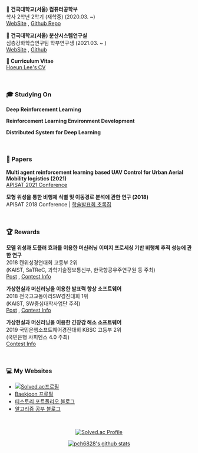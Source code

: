 **🏫 건국대학교(서울) 컴퓨터공학부** <br> 학사 2학년 2학기 (재학중) (2020.03. ~) <br> [WebSite](http://cse.konkuk.ac.kr/main.do) , [Github Repo](https://github.com/leehe228/Konkuk-CSE) 

**🔬 건국대학교(서울) 분산시스템연구실** <br> 심층강화학습연구팀 학부연구생 (2021.03. ~ ) <br> [WebSite](https://dmslab-konkuk.github.io/) , [Github](https://github.com/dmslab-konkuk)

**🎪 Curriculum Vitae** <br> [Hoeun Lee's CV](https://github.com/leehe228/leehe228/blob/main/CV.md)

<br>

### 🎓 Studying On
**Deep Reinforcement Learning**

**Reinforcement Learning Environment Development**

**Distributed System for Deep Learning**

<br>

### 📃 Papers
**Multi agent reinforcement learning based UAV Control for Urban Aerial Mobility logistics (2021)** <br> [APISAT 2021 Conference](https://apisat2021.org/) 

**모형 위성을 통한 비행체 식별 및 이동경로 분석에 관한 연구 (2018)** <br> APISAT 2018 Conference | [학술발표회 초록집](http://ksas.or.kr/Publications/sub_05_11.asp) 

<br>

### 🏆 Rewards
**모델 위성과 도플러 효과를 이용한 머신러닝 이미지 프로세싱 기반 비행체 추적 성능에 관한 연구** <br> 2018 캔위성경연대회 고등부 2위 <br> (KAIST, SaTReC, 과학기술정보통신부, 한국항공우주연구원 등 주최) <br> [Post](https://deepdeepit.tistory.com/45) , [Contest Info](http://cansat.kaist.ac.kr/)

**가상현실과 머신러닝을 이용한 발표력 향상 소프트웨어** <br> 2018 전국고교동아리SW경진대회 1위 <br> (KAIST, SW중심대학사업단 주최) <br> [Post](https://deepdeepit.tistory.com/50) , [Contest Info](https://www.highschool-swcontest.com/)

**가상현실과 머신러닝을 이용한 긴장감 해소 소프트웨어** <br> 2019 국민은행소프트웨어경진대회 KBSC 고등부 2위 <br> (국민은행 사피엔스 4.0 주최) <br> [Contest Info](http://www.kbsccoding.com/)

<br>

### 💻 My Websites
- [![Solved.ac프로필](http://mazassumnida.wtf/api/mini/generate_badge?boj=leehe228)](https://solved.ac/profile/leehe228)
- [Baekjoon 프로필](https://www.acmicpc.net/user/leehe228)
- [티스토리 포트폴리오 블로그](https://deepdeepit.tistory.com/)
- [알고리즘 공부 블로그](https://velog.io/@leehe228)

<br>

<div align="center">

[![Solved.ac Profile](http://mazassumnida.wtf/api/v2/generate_badge?boj=leehe228)](https://solved.ac/leehe228/)

[![pch6828's github stats](https://github-readme-stats.vercel.app/api?username=leehe228&show_icons=true&include_all_commits=true&count_private=true)](https://github-readme-stats.vercel.app/api?username=leehe228)

</div>
